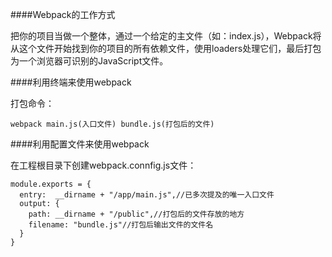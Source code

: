 ####Webpack的工作方式

把你的项目当做一个整体，通过一个给定的主文件（如：index.js），Webpack将从这个文件开始找到你的项目的所有依赖文件，使用loaders处理它们，最后打包为一个浏览器可识别的JavaScript文件。

####利用终端来使用webpack

打包命令：

```
webpack main.js(入口文件) bundle.js(打包后的文件)
```

####利用配置文件来使用webpack

在工程根目录下创建webpack.connfig.js文件：

```
module.exports = {
  entry:  __dirname + "/app/main.js",//已多次提及的唯一入口文件
  output: {
    path: __dirname + "/public",//打包后的文件存放的地方
    filename: "bundle.js"//打包后输出文件的文件名
  }
}
```